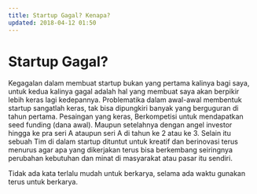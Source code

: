 ```yaml
---
title: Startup Gagal? Kenapa?
updated: 2018-04-12 01:50
---
```


# Startup Gagal?

Kegagalan dalam membuat startup bukan yang pertama kalinya bagi saya, untuk kedua kalinya gagal adalah hal yang membuat saya akan berpikir lebih keras lagi kedepannya. Problematika dalam awal-awal membentuk startup sangatlah keras, tak bisa dipungkiri banyak yang berguguran di tahun pertama. Pesaingan yang keras, Berkompetisi untuk mendapatkan seed funding (dana awal). Maupun setelahnya dengan angel investor hingga ke pra seri A ataupun seri A di tahun ke 2 atau ke 3. Selain itu sebuah Tim di dalam startup dituntut untuk kreatif dan berinovasi terus menurus agar apa yang dikerjakan terus bisa berkembang seiringnya perubahan kebutuhan dan minat di masyarakat atau pasar itu sendiri.

Tidak ada kata terlalu mudah untuk berkarya, selama ada waktu gunakan terus untuk berkarya.
